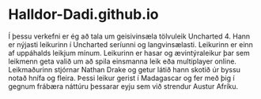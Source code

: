 # Halldor-Dadi.github.io
Í þessu verkefni er ég að tala um geisivinsæla tölvuleik Uncharted 4. Hann er nýjasti leikurinn í Uncharted seríunni og langvinsælasti. Leikurinn er einn af uppáhalds leikjum mínum. Leikurinn er hasar og ævintýraleikur þar sem leikmenn geta valið um að spila einsmanna leik eða multiplayer online. Leikmaðurinn stjórnar Nathan Drake og getur látið hann skotið úr byssu notað hnífa og fleira. Þessi leikur gerist í Madagascar og fer með þig í gegnum frábæra náttúru þessarar eyju sem við strendur Austur Afríku. 

